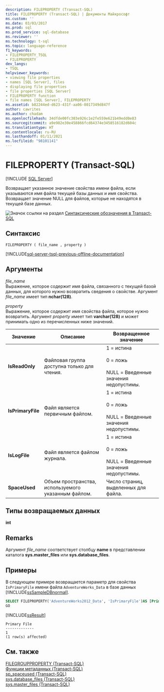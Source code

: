 ```yaml
---
description: FILEPROPERTY (Transact-SQL)
title: FILEPROPERTY (Transact-SQL) | Документы Майкрософт
ms.custom: ''
ms.date: 03/03/2017
ms.prod: sql
ms.prod_service: sql-database
ms.reviewer: ''
ms.technology: t-sql
ms.topic: language-reference
f1_keywords:
- FILEPROPERTY_TSQL
- FILEPROPERTY
dev_langs:
- TSQL
helpviewer_keywords:
- viewing file properties
- names [SQL Server], files
- displaying file properties
- file properties [SQL Server]
- FILEPROPERTY function
- file names [SQL Server], FILEPROPERTY
ms.assetid: b82244ed-d623-431f-aa06-8017349d847f
author: cawrites
ms.author: chadam
ms.openlocfilehash: 34dfde00fc303e926c1e2fe559e621b49edd0e83
ms.sourcegitcommit: a9e982e30e458866fcd64374e3458516182d604c
ms.translationtype: HT
ms.contentlocale: ru-RU
ms.lasthandoff: 01/11/2021
ms.locfileid: "98101141"
---
```

# <a name="fileproperty-transact-sql"></a>FILEPROPERTY (Transact-SQL)
[!INCLUDE [SQL Server](../../includes/applies-to-version/sqlserver.md)]

  Возвращает указанное значение свойства имени файла, если указываются имя файла текущей базы данных и имя свойства. Возвращает значение NULL для файлов, которые не находятся в текущей базе данных.  
  
 ![Значок ссылки на раздел](../../database-engine/configure-windows/media/topic-link.gif "Значок ссылки на раздел") [Синтаксические обозначения в Transact-SQL](../../t-sql/language-elements/transact-sql-syntax-conventions-transact-sql.md)  
  
## <a name="syntax"></a>Синтаксис  
  
```syntaxsql
FILEPROPERTY ( file_name , property )  
```  
  
[!INCLUDE[sql-server-tsql-previous-offline-documentation](../../includes/sql-server-tsql-previous-offline-documentation.md)]

## <a name="arguments"></a>Аргументы
 *file_name*  
 Выражение, которое содержит имя файла, связанного с текущей базой данных, для которого нужно возвратить сведения о свойстве. Аргумент *file_name* имеет тип **nchar(128)**.  
  
 *property*  
 Выражение, которое содержит имя свойства файла, которое нужно возвратить. Аргумент *property* имеет тип **varchar(128)** и может принимать одно из перечисленных ниже значений.  
  
|Значение|Описание|Возвращенное значение|  
|-----------|-----------------|--------------------|  
|**IsReadOnly**|Файловая группа доступна только для чтения.|1 = истина<br /><br /> 0 = ложь<br /><br /> NULL = Введенные значения недопустимы.|  
|**IsPrimaryFile**|Файл является первичным файлом.|1 = истина<br /><br /> 0 = ложь<br /><br /> NULL = Введенные значения недопустимы.|  
|**IsLogFile**|Файл является файлом журнала.|1 = истина<br /><br /> 0 = ложь<br /><br /> NULL = Введенные значения недопустимы.|  
|**SpaceUsed**|Объем пространства, используемого указанным файлом.|Число страниц, выделенных для файла.|  
  
## <a name="return-types"></a>Типы возвращаемых данных  
 **int**  
  
## <a name="remarks"></a>Remarks  
 Аргумент *file_name* соответствует столбцу **name** в представлении каталога **sys.master_files** или **sys.database_files**.  
  
## <a name="examples"></a>Примеры  
 В следующем примере возвращается параметр для свойства `IsPrimaryFile` имени файла `AdventureWorks_Data` в базе данных [!INCLUDE[ssSampleDBnormal](../../includes/sssampledbnormal-md.md)].  
  
```sql
SELECT FILEPROPERTY('AdventureWorks2012_Data', 'IsPrimaryFile')AS [Primary File];  
GO  
```  
  
 [!INCLUDE[ssResult](../../includes/ssresult-md.md)]  
  
```  
Primary File   
-------------  
1  
(1 row(s) affected)  
```  
  
## <a name="see-also"></a>См. также  
 [FILEGROUPPROPERTY (Transact-SQL)](../../t-sql/functions/filegroupproperty-transact-sql.md)   
 [Функции метаданных (Transact-SQL)](../../t-sql/functions/metadata-functions-transact-sql.md)   
 [sp_spaceused (Transact-SQL)](../../relational-databases/system-stored-procedures/sp-spaceused-transact-sql.md)   
 [sys.database_files (Transact-SQL)](../../relational-databases/system-catalog-views/sys-database-files-transact-sql.md)   
 [sys.master_files (Transact-SQL)](../../relational-databases/system-catalog-views/sys-master-files-transact-sql.md)  
  
  
